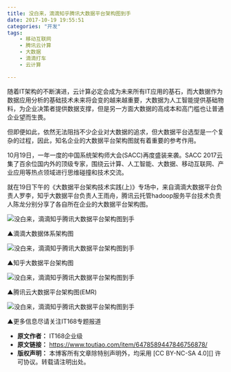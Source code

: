 ```yaml
---
title: 没白来，滴滴知乎腾讯大数据平台架构图到手
date: 2017-10-19 19:55:51
categories: "开发"
tags:
	- 移动互联网
	- 腾讯云计算
	- 大数据
	- 滴滴打车
	- 云计算

---
```


随着IT架构的不断演进，云计算必定会成为未来所有IT应用的基石，而大数据作为数据应用分析的基础技术未来将会变的越来越重要，大数据为人工智能提供基础物料，为企业决策者提供数据支撑，但是另一方面大数据的高成本和高门槛也让普通企业望而生畏。

但即便如此，依然无法阻挡不少企业对大数据的追求，但大数据平台选型是一个复杂的过程，因此，知名企业的大数据平台架构图就有着重要的参考作用。

10月19日，一年一度的中国系统架构师大会(SACC)再度盛装来袭。SACC 2017云集了百余位国内外的顶级专家，围绕云计算、人工智能、大数据、移动互联网、产业应用等热点领域进行思维碰撞和技术交流。

就在19日下午的《大数据平台架构技术实践(上)》专场中，来自滴滴大数据平台负责人罗李，知乎大数据平台负责人王雨舟，腾讯云托管hadoop服务平台技术负责人陈龙分别分享了各自所在企业的大数据平台架构图。

![没白来，滴滴知乎腾讯大数据平台架构图到手][JQQM-FQVU-YQQF.jpg]

▲滴滴大数据体系架构图

![没白来，滴滴知乎腾讯大数据平台架构图到手][3AAE-JNYE-NZF2.jpg]

▲知乎大数据平台架构图

![没白来，滴滴知乎腾讯大数据平台架构图到手][RUFZ-ABVJ-INUR.jpg]

▲腾讯云大数据平台架构图(EMR)

![没白来，滴滴知乎腾讯大数据平台架构图到手][YUNR-B2FE-U3II.jpg]

▲更多信息尽请关注IT168专题报道


[JQQM-FQVU-YQQF.jpg]: /pro/os/crawler/JQQM-FQVU-YQQF.jpg
[3AAE-JNYE-NZF2.jpg]: /pro/os/crawler/3AAE-JNYE-NZF2.jpg
[RUFZ-ABVJ-INUR.jpg]: /pro/os/crawler/RUFZ-ABVJ-INUR.jpg
[YUNR-B2FE-U3II.jpg]: /pro/os/crawler/YUNR-B2FE-U3II.jpg
 *  **原文作者：** IT168企业级
 *  **原文链接：** https://www.toutiao.com/item/6478589447846756878/
 *  **版权声明：** 本博客所有文章除特别声明外，均采用 [CC BY-NC-SA 4.0][] 许可协议。转载请注明出处。